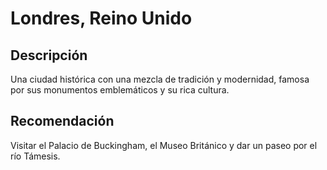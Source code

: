 # Londres, Reino Unido
## Descripción  
Una ciudad histórica con una mezcla de tradición y modernidad, famosa por sus monumentos emblemáticos y su rica cultura.
## Recomendación  
Visitar el Palacio de Buckingham, el Museo Británico y dar un paseo por el río Támesis.